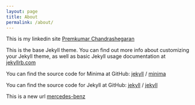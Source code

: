 ```yaml
---
layout: page
title: About
permalink: /about/
---
```


This is my linkedin site [Premkumar Chandrashegaran](https://www.linkedin.com/in/premkumar-chandrashegaran/)

This is the base Jekyll theme. You can find out more info about customizing your Jekyll theme, as well as basic Jekyll usage documentation at [jekyllrb.com](https://jekyllrb.com/)

You can find the source code for Minima at GitHub:
[jekyll][jekyll-organization] /
[minima](https://github.com/jekyll/minima)

You can find the source code for Jekyll at GitHub:
[jekyll][jekyll-organization] /
[jekyll](https://github.com/jekyll/jekyll)

This is a new url [mercedes-benz](hhtps://www.mercedes-benz.com.my)


[jekyll-organization]: https://github.com/jekyll
